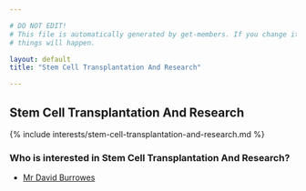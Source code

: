 ```yaml
---

# DO NOT EDIT!
# This file is automatically generated by get-members. If you change it, bad
# things will happen.

layout: default
title: "Stem Cell Transplantation And Research"

---
```


## Stem Cell Transplantation And Research

{% include interests/stem-cell-transplantation-and-research.md %}

### Who is interested in Stem Cell Transplantation And Research?


* [Mr David Burrowes](/members/mr-david-burrowes.html)
